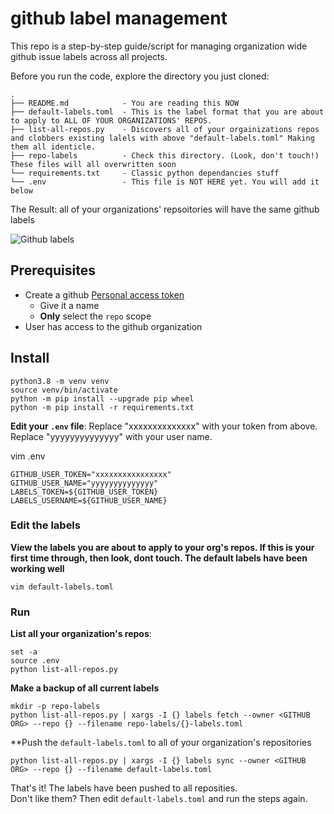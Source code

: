  
# github label management

This repo is a step-by-step guide/script for managing organization wide github issue labels across all projects.


Before you run the code, explore the directory you just cloned:

```
.
├── README.md            - You are reading this NOW
├── default-labels.toml  - This is the label format that you are about to apply to ALL OF YOUR ORGANIZATIONS' REPOS. 
├── list-all-repos.py    - Discovers all of your orgainizations repos and clobbers existing lalels with above "default-labels.toml" Making them all identicle.
├── repo-labels          - Check this directory. (Look, don't touch!) These files will all overwritten soon
└── requirements.txt     - Classic python dependancies stuff
└── .env                 - This file is NOT HERE yet. You will add it below
```


The Result: all of your organizations' repsoitories will have the same github labels 


![Github labels](https://static.alta3.com/blog/github-labels.png)

## Prerequisites

- Create a github [Personal access token](https://github.com/settings/tokens)
  - Give it a name
  - **Only** select the `repo` scope
- User has access to the github organization 

## Install

```
python3.8 -m venv venv
source venv/bin/activate
python -m pip install --upgrade pip wheel
python -m pip install -r requirements.txt
```

**Edit your `.env` file**:
  Replace "xxxxxxxxxxxxxx" with your token from above.
  Replace "yyyyyyyyyyyyyy" with your user name.

vim .env

```
GITHUB_USER_TOKEN="xxxxxxxxxxxxxxxx"
GITHUB_USER_NAME="yyyyyyyyyyyyyy"
LABELS_TOKEN=${GITHUB_USER_TOKEN}
LABELS_USERNAME=${GITHUB_USER_NAME}
```

### Edit the labels

**View the labels you are about to apply to your org's repos. If this is your first time through, then look, dont touch. The default labels have been working well**

```
vim default-labels.toml
```


### Run

**List all your organization's repos**:

```
set -a
source .env
python list-all-repos.py
```

**Make a backup of all current labels**

```
mkdir -p repo-labels
python list-all-repos.py | xargs -I {} labels fetch --owner <GITHUB ORG> --repo {} --filename repo-labels/{}-labels.toml
```

**Push the `default-labels.toml` to all of your organization's repositories

```
python list-all-repos.py | xargs -I {} labels sync --owner <GITHUB ORG> --repo {} --filename default-labels.toml
```

That's it!  The labels have been pushed to all reposities.  
Don't like them?  Then edit `default-labels.toml` and run the steps again.  

